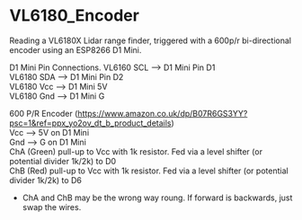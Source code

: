 # VL6180_Encoder
Reading a VL6180X Lidar range finder, triggered with a 600p/r bi-directional encoder using an ESP8266 D1 Mini.   

D1 Mini Pin Connections. 
VL6160 SCL --> D1 Mini Pin D1   
VL6180 SDA --> D1 Mini Pin D2   
VL6180 Vcc --> D1 Mini 5V   
VL6180 Gnd --> D1 Mini G   


600 P/R Encoder (https://www.amazon.co.uk/dp/B07R6GS3YY?psc=1&ref=ppx_yo2ov_dt_b_product_details)  
Vcc --> 5V on D1 Mini  
Gnd --> G on D1 Mini  
ChA (Green) pull-up to Vcc with 1k resistor. Fed via a level shifter (or potential divider 1k/2k) to D0  
ChB (Red) pull-up to Vcc with 1k resistor. Fed via a level shifter (or potential divider 1k/2k) to D6  
* ChA and ChB may be the wrong way roung. If forward is backwards, just swap the wires.      
